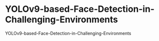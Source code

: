 # YOLOv9-based-Face-Detection-in-Challenging-Environments
YOLOv9-based-Face-Detection-in-Challenging-Environments
